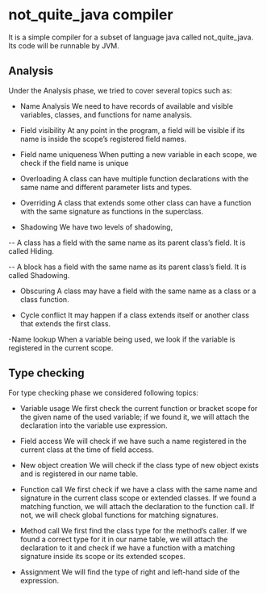 # not_quite_java compiler
It is a simple compiler for a subset of language java called not_quite_java. Its code will be runnable by JVM.


## Analysis
Under the Analysis phase, we tried to cover several topics such as:

- Name Analysis
We need to have records of available and visible variables, classes, and functions for name analysis.

- Field visibility
At any point in the program, a field will be visible if its name is inside the scope’s registered field names.

- Field name uniqueness
When putting a new variable in each scope, we check if the field name is unique

- Overloading
A class can have multiple function declarations with the same name and different parameter lists and types.

- Overriding
A class that extends some other class can have a function with the same signature as functions in the superclass.

- Shadowing
We have two levels of shadowing,

-- A class has a field with the same name as its parent class’s field. It is called Hiding.

-- A block has a field with the same name as its parent class’s field. It is called Shadowing.

- Obscuring
A class may have a field with the same name as a class or a class function.

- Cycle conflict
It may happen if a class extends itself or another class that extends the first class.

-Name lookup
When a variable being used, we look if the variable is registered in the current scope.

## Type checking

For type checking phase we considered following topics: 

- Variable usage
We first check the current function or bracket scope for the given name of the used variable; if we found it, we will attach the declaration into the variable use expression.

- Field access
We will check if we have such a name registered in the current class at the time of field access.

- New object creation
We will check if the class type of new object exists and is registered in our name table.

- Function call
We first check if we have a class with the same name and signature in the current class scope or extended classes. If we found a matching function, we will attach the declaration to the function call. If not, we will check global functions for matching signatures.

- Method call
We first find the class type for the method’s caller. If we found a correct type for it in our name table, we will attach the declaration to it and check if we have a function with a matching signature inside its scope or its extended scopes.

- Assignment
We will find the type of right and left-hand side of the expression.
